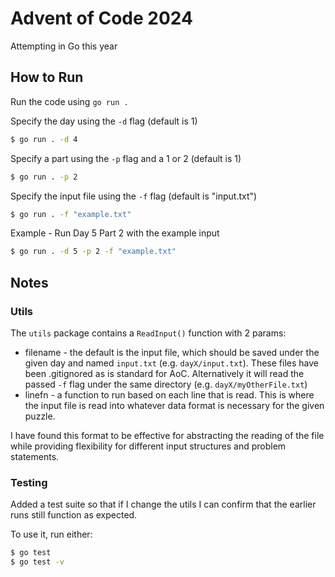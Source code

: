 # Advent of Code 2024

Attempting in Go this year

## How to Run

Run the code using `go run .`

Specify the day using the `-d` flag (default is 1)

```sh
$ go run . -d 4
```

Specify a part using the `-p` flag and a 1 or 2 (default is 1)

```sh
$ go run . -p 2
```

Specify the input file using the `-f` flag (default is "input.txt")

```sh
$ go run . -f "example.txt"
```

Example - Run Day 5 Part 2 with the example input
```sh
$ go run . -d 5 -p 2 -f "example.txt"
```

## Notes

### Utils

The `utils` package contains a `ReadInput()` function with 2 params:
- filename - the default is the input file, which should be saved under the given day and named `input.txt` (e.g. `dayX/input.txt`). These files have been .gitignored as is standard for AoC. Alternatively it will read the passed `-f` flag under the same directory (e.g. `dayX/myOtherFile.txt`)
- linefn - a function to run based on each line that is read. This is where the input file is read into whatever data format is necessary for the given puzzle. 

I have found this format to be effective for abstracting the reading of the file while providing flexibility for different input structures and problem statements.

### Testing

Added a test suite so that if I change the utils I can confirm that the earlier runs still function as expected.

To use it, run either:

```sh
$ go test
$ go test -v
```
